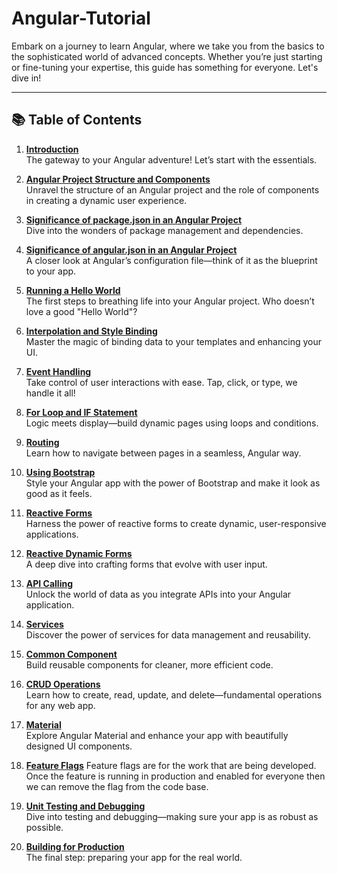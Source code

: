 # Angular-Tutorial

Embark on a journey to learn Angular, where we take you from the basics to the sophisticated world of advanced concepts. Whether you’re just starting or fine-tuning your expertise, this guide has something for everyone. Let's dive in!

---

## 📚 **Table of Contents**

1. [**Introduction**](01.%20Introduction.md)  
   The gateway to your Angular adventure! Let’s start with the essentials.

2. [**Angular Project Structure and Components**](02.%20Angular%20Project%20Structure%20and%20Components.md)  
   Unravel the structure of an Angular project and the role of components in creating a dynamic user experience.

3. [**Significance of package.json in an Angular Project**](03.%20Significance%20of%20package.json%20in%20an%20Angular%20Project.md)  
   Dive into the wonders of package management and dependencies.

4. [**Significance of angular.json in an Angular Project**](04.%20Significance%20of%20angular.json%20in%20an%20Angular%20Project.md)  
   A closer look at Angular’s configuration file—think of it as the blueprint to your app.

5. [**Running a Hello World**](05.%20Running%20a%20Hello%20World.md)  
   The first steps to breathing life into your Angular project. Who doesn’t love a good "Hello World"?

6. [**Interpolation and Style Binding**](06.%20Interpolation%20and%20Style%20Binding.md)  
   Master the magic of binding data to your templates and enhancing your UI.

7. [**Event Handling**](07.%20Event%20Handling.md)  
   Take control of user interactions with ease. Tap, click, or type, we handle it all!

8. [**For Loop and IF Statement**](08.%20For%20loop%20and%20IF%20statement.md)  
   Logic meets display—build dynamic pages using loops and conditions.

9. [**Routing**](09.%20Routing.md)  
   Learn how to navigate between pages in a seamless, Angular way.

10. [**Using Bootstrap**](10.%20Using%20Bootstrap.md)  
    Style your Angular app with the power of Bootstrap and make it look as good as it feels.

11. [**Reactive Forms**](11.%20Reactive%20Forms.md)  
    Harness the power of reactive forms to create dynamic, user-responsive applications.

12. [**Reactive Dynamic Forms**](12.%20Reactive%20Dynamic%20Forms.md)  
    A deep dive into crafting forms that evolve with user input.

13. [**API Calling**](13.%20API%20Calling.md)  
    Unlock the world of data as you integrate APIs into your Angular application.

14. [**Services**](14.%20Services.md)  
    Discover the power of services for data management and reusability.

15. [**Common Component**](15.%20Common%20Component.md)  
    Build reusable components for cleaner, more efficient code.

16. [**CRUD Operations**](16.%20CRUD.md)  
    Learn how to create, read, update, and delete—fundamental operations for any web app.

17. [**Material**](17.%20Material.md)  
    Explore Angular Material and enhance your app with beautifully designed UI components.

18. [**Feature Flags**](18.%20Feature%20Flags.md)
    Feature flags are for the work that are being developed. Once the feature is running in production and enabled for everyone then we can remove the flag from the code base.   
    
19. [**Unit Testing and Debugging**](19.%20Unit%20Testing%20and%20Debugging.md)  
    Dive into testing and debugging—making sure your app is as robust as possible.

20. [**Building for Production**](20.%20Building%20for%20Production.md)  
    The final step: preparing your app for the real world.

